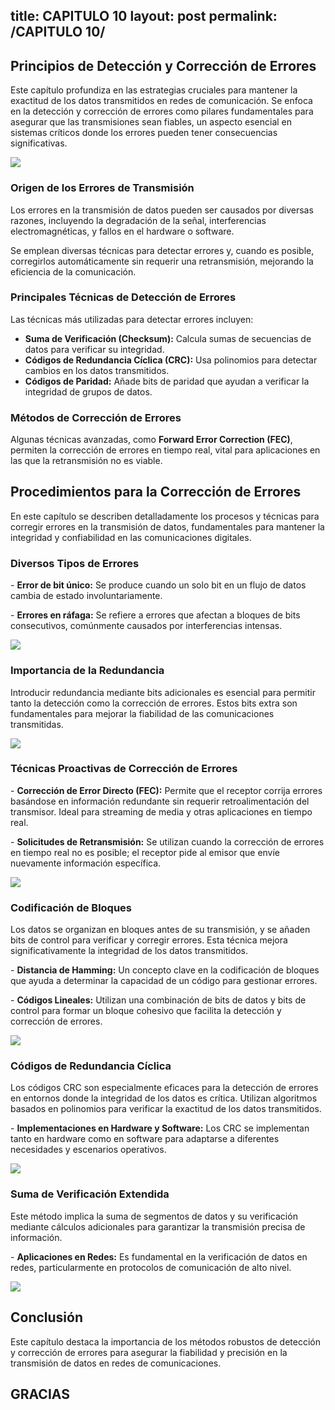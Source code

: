 
title: CAPITULO 10
layout: post
permalink: /CAPITULO 10/
---
<section>
    <h2>Principios de Detección y Corrección de Errores</h2>
    <p>
        Este capítulo profundiza en las estrategias cruciales para mantener la exactitud de los datos transmitidos 
        en redes de comunicación. Se enfoca en la detección y corrección de errores como pilares fundamentales para 
        asegurar que las transmisiones sean fiables, un aspecto esencial en sistemas críticos donde los errores pueden 
        tener consecuencias significativas.
    </p>
</section>
<section>
    <img src="{{site.baseurl}}/images/error y deteccion.jpg">
</section>

<section>
    <section>
        <h3>Origen de los Errores de Transmisión</h3>
        <p>
            Los errores en la transmisión de datos pueden ser causados por diversas razones, incluyendo la degradación 
            de la señal, interferencias electromagnéticas, y fallos en el hardware o software.
        </p>
        <p>
            Se emplean diversas técnicas para detectar errores y, cuando es posible, corregirlos automáticamente 
            sin requerir una retransmisión, mejorando la eficiencia de la comunicación.
        </p>
    </section>
    <section>
        <h3>Principales Técnicas de Detección de Errores</h3>
        <p>
            Las técnicas más utilizadas para detectar errores incluyen:
            <ul>
                <li><strong>Suma de Verificación (Checksum):</strong> Calcula sumas de secuencias de datos para verificar su integridad.</li>
                <li><strong>Códigos de Redundancia Cíclica (CRC):</strong> Usa polinomios para detectar cambios en los datos transmitidos.</li>
                <li><strong>Códigos de Paridad:</strong> Añade bits de paridad que ayudan a verificar la integridad de grupos de datos.</li>
            </ul>
        </p>
    </section>
    <section>
        <h3>Métodos de Corrección de Errores</h3>
        <p>
            Algunas técnicas avanzadas, como <strong>Forward Error Correction (FEC)</strong>, permiten la corrección de errores 
            en tiempo real, vital para aplicaciones en las que la retransmisión no es viable.
        </p>
    </section>
</section>

<section>
    <h2>Procedimientos para la Corrección de Errores</h2>
    <p>
        En este capítulo se describen detalladamente los procesos y técnicas para corregir errores en la transmisión de datos, 
        fundamentales para mantener la integridad y confiabilidad en las comunicaciones digitales.
    </p>
</section>

<section>
    <section>
        <h3>Diversos Tipos de Errores</h3>
        <p>
            - <strong>Error de bit único:</strong> Se produce cuando un solo bit en un flujo de datos cambia de estado involuntariamente.
        </p>
        <p>
            - <strong>Errores en ráfaga:</strong> Se refiere a errores que afectan a bloques de bits consecutivos, comúnmente causados por interferencias intensas.
        </p>
    </section>

<section>
    <img src="{{site.baseurl}}/images/errorde1.jpg">
</section>
    <section>
        <h3>Importancia de la Redundancia</h3>
        <p>
            Introducir redundancia mediante bits adicionales es esencial para permitir tanto la detección como la corrección de errores. 
            Estos bits extra son fundamentales para mejorar la fiabilidad de las comunicaciones transmitidas.
        </p>
    </section>
</section>
<section>
    <img src="{{site.baseurl}}/images/corre.jpg">
</section>

<section>
    <section>
        <h3>Técnicas Proactivas de Corrección de Errores</h3>
        <p>
            - <strong>Corrección de Error Directo (FEC):</strong> Permite que el receptor corrija errores basándose en información redundante 
            sin requerir retroalimentación del transmisor. Ideal para streaming de media y otras aplicaciones en tiempo real.
        </p>
        <p>
            - <strong>Solicitudes de Retransmisión:</strong> Se utilizan cuando la corrección de errores en tiempo real no es posible; el receptor 
            pide al emisor que envíe nuevamente información específica.
        </p>
    </section>
<section>
    <img src="{{site.baseurl}}/images/forward.jpg">
</section>
</section>

<section>
    <section>
        <h3>Codificación de Bloques</h3>
        <p>
            Los datos se organizan en bloques antes de su transmisión, y se añaden bits de control para verificar y corregir errores. 
            Esta técnica mejora significativamente la integridad de los datos transmitidos.
        </p>
        <p>
            - <strong>Distancia de Hamming:</strong> Un concepto clave en la codificación de bloques que ayuda a determinar la capacidad de un código para gestionar errores.
        </p>
        <p>
            - <strong>Códigos Lineales:</strong> Utilizan una combinación de bits de datos y bits de control para formar un bloque cohesivo que facilita la detección y corrección de errores.
        </p>
    </section>
<section>
    <img src="{{site.baseurl}}/images/blockcod.jpg">
</section>
    <section>
        <h3>Códigos de Redundancia Cíclica</h3>
        <p>
            Los códigos CRC son especialmente eficaces para la detección de errores en entornos donde la integridad de los datos es crítica. Utilizan 
            algoritmos basados en polinomios para verificar la exactitud de los datos transmitidos.
        </p>
        <p>
            - <strong>Implementaciones en Hardware y Software:</strong> Los CRC se implementan tanto en hardware como en software para adaptarse a diferentes necesidades y escenarios operativos.
        </p>
    </section>
<section>
    <img src="{{site.baseurl}}/images/cylic.jpg">
</section>
</section>

<section>
    <section>
        <h3>Suma de Verificación Extendida</h3>
        <p>
            Este método implica la suma de segmentos de datos y su verificación mediante cálculos adicionales para garantizar la transmisión precisa de información.
        </p>
        <p>
            - <strong>Aplicaciones en Redes:</strong> Es fundamental en la verificación de datos en redes, particularmente en protocolos de comunicación de alto nivel.
        </p>
    </section>
    <section>
    <img src="{{site.baseurl}}/images/checksum.jpg">
    </section>
</section>

<section>
    <h2>Conclusión</h2>
    <p>
        Este capítulo destaca la importancia de los métodos robustos de detección y corrección de errores para asegurar la fiabilidad y precisión en la transmisión de datos en redes de comunicaciones.
    </p>
</section>

<section style="text-align: left;">
    <h1>GRACIAS</h1>
</section>
